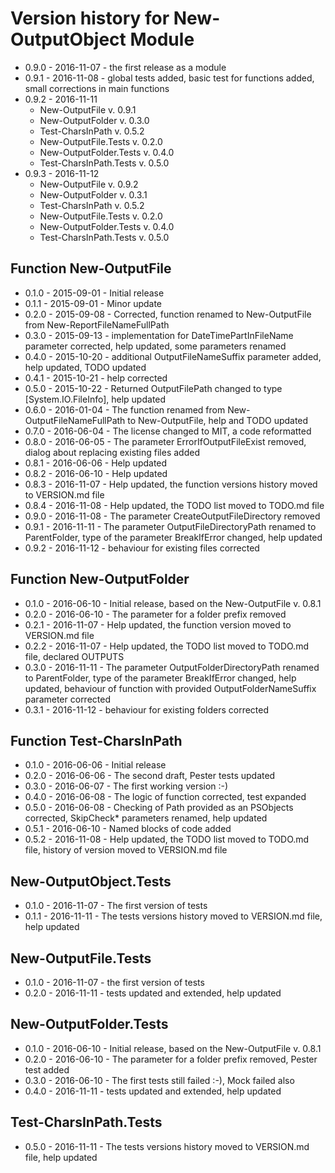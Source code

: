 # Version history for New-OutputObject Module

- 0.9.0 - 2016-11-07 - the first release as a module 
- 0.9.1 - 2016-11-08 - global tests added, basic test for functions added, small corrections in main functions
- 0.9.2 - 2016-11-11 
    - New-OutputFile v. 0.9.1
    - New-OutputFolder v. 0.3.0
    - Test-CharsInPath v. 0.5.2
    - New-OutputFile.Tests v. 0.2.0
    - New-OutputFolder.Tests v. 0.4.0
    - Test-CharsInPath.Tests v. 0.5.0
- 0.9.3 - 2016-11-12
    - New-OutputFile v. 0.9.2
    - New-OutputFolder v. 0.3.1
    - Test-CharsInPath v. 0.5.2
    - New-OutputFile.Tests v. 0.2.0
    - New-OutputFolder.Tests v. 0.4.0
    - Test-CharsInPath.Tests v. 0.5.0

## Function New-OutputFile
- 0.1.0 - 2015-09-01 - Initial release
- 0.1.1 - 2015-09-01 - Minor update
- 0.2.0 - 2015-09-08 - Corrected, function renamed to New-OutputFile from New-ReportFileNameFullPath
- 0.3.0 - 2015-09-13 - implementation for DateTimePartInFileName parameter corrected, help updated, some parameters renamed
- 0.4.0 - 2015-10-20 - additional OutputFileNameSuffix parameter added, help updated, TODO updated
- 0.4.1 - 2015-10-21 - help corrected
- 0.5.0 - 2015-10-22 - Returned OutputFilePath changed to type [System.IO.FileInfo], help updated
- 0.6.0 - 2016-01-04 - The function renamed from New-OutputFileNameFullPath to New-OutputFile, help and TODO updated
- 0.7.0 - 2016-06-04 - The license changed to MIT, a code reformatted
- 0.8.0 - 2016-06-05 - The parameter ErrorIfOutputFileExist removed, dialog about replacing existing files added
- 0.8.1 - 2016-06-06 - Help updated
- 0.8.2 - 2016-06-10 - Help updated
- 0.8.3 - 2016-11-07 - Help updated, the function versions history moved to VERSION.md file
- 0.8.4 - 2016-11-08 - Help updated, the TODO list moved to TODO.md file
- 0.9.0 - 2016-11-08 - The parameter CreateOutputFileDirectory removed
- 0.9.1 - 2016-11-11 - The parameter OutputFileDirectoryPath renamed to ParentFolder, type of the parameter BreakIfError changed, help updated
- 0.9.2 - 2016-11-12 - behaviour for existing files corrected

## Function New-OutputFolder
- 0.1.0 - 2016-06-10 - Initial release, based on the New-OutputFile v. 0.8.1
- 0.2.0 - 2016-06-10 - The parameter for a folder prefix removed
- 0.2.1 - 2016-11-07 - Help updated, the function version moved to VERSION.md file 
- 0.2.2 - 2016-11-07 - Help updated, the TODO list moved to TODO.md file, declared OUTPUTS
- 0.3.0 - 2016-11-11 - The parameter OutputFolderDirectoryPath renamed to ParentFolder, type of the parameter BreakIfError changed, help updated, behaviour of function with provided OutputFolderNameSuffix parameter corrected
- 0.3.1 - 2016-11-12 - behaviour for existing folders corrected

## Function Test-CharsInPath
- 0.1.0 - 2016-06-06 - Initial release
- 0.2.0 - 2016-06-06 - The second draft, Pester tests updated
- 0.3.0 - 2016-06-07 - The first working version :-)
- 0.4.0 - 2016-06-08 - The logic of function corrected, test expanded
- 0.5.0 - 2016-06-08 - Checking of Path provided as an PSObjects corrected, SkipCheck* parameters renamed, help updated
- 0.5.1 - 2016-06-10 - Named blocks of code added
- 0.5.2 - 2016-11-08 - Help updated, the TODO list moved to TODO.md file, history of version moved to VERSION.md file 

## New-OutputObject.Tests
- 0.1.0 - 2016-11-07 - The first version of tests
- 0.1.1 - 2016-11-11 - The tests versions history moved to VERSION.md file, help updated

## New-OutputFile.Tests
- 0.1.0 - 2016-11-07 - the first version of tests
- 0.2.0 - 2016-11-11 - tests updated and extended, help updated

## New-OutputFolder.Tests
- 0.1.0 - 2016-06-10 - Initial release, based on the New-OutputFile v. 0.8.1
- 0.2.0 - 2016-06-10 - The parameter for a folder prefix removed, Pester test added 
- 0.3.0 - 2016-06-10 - The first tests still failed :-), Mock failed also
- 0.4.0 - 2016-11-11 - tests updated and extended, help updated

## Test-CharsInPath.Tests
- 0.5.0 - 2016-11-11 - The tests versions history moved to VERSION.md file, help updated
